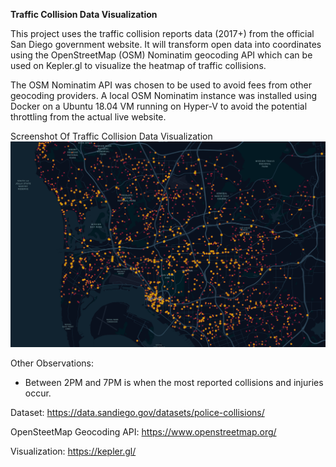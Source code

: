 <b>Traffic Collision Data Visualization</b>

This project uses the traffic collision reports data (2017+) from the official San Diego government website. It will transform open data into coordinates using the OpenStreetMap (OSM) Nominatim geocoding API which can be used on Kepler.gl to visualize the heatmap of traffic collisions.

The OSM Nominatim API was chosen to be used to avoid fees from other geocoding providers. A local OSM Nominatim instance was installed using Docker on a Ubuntu 18.04 VM running on Hyper-V to avoid the potential throttling from the actual live website.

Screenshot Of Traffic Collision Data Visualization
![](reported-collisions-heatmap.png)

Other Observations: 
- Between 2PM and 7PM is when the most reported collisions and injuries occur.

Dataset: https://data.sandiego.gov/datasets/police-collisions/

OpenSteetMap Geocoding API: https://www.openstreetmap.org/

Visualization: https://kepler.gl/
